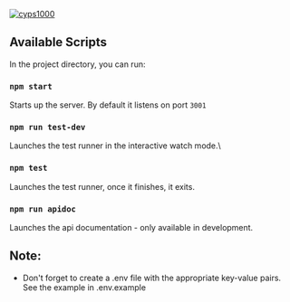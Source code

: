 [![cyps1000](https://circleci.com/gh/cyps1000/prime-gaming-api.svg?style=svg)](https://app.circleci.com/pipelines/github/cyps1000/prime-gaming-api)

## Available Scripts

In the project directory, you can run:

### `npm start`

Starts up the server. By default it listens on port `3001`

### `npm run test-dev`

Launches the test runner in the interactive watch mode.\

### `npm test`

Launches the test runner, once it finishes, it exits.

### `npm run apidoc`

Launches the api documentation - only available in development.

## Note:

- Don't forget to create a .env file with the appropriate key-value pairs.
  See the example in .env.example
